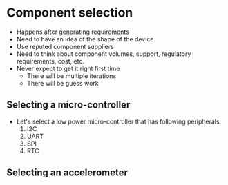 # Component selection

- Happens after generating requirements
- Need to have an idea of the shape of the device
- Use reputed component suppliers
- Need to think about component volumes, support, regulatory requirements, cost, etc.
- Never expect to get it right first time
    - There will be multiple iterations
    - There will be guess work

## Selecting a micro-controller

- Let's select a low power micro-controller that has following peripherals:
    1. I2C
    1. UART
    1. SPI
    1. RTC

## Selecting an accelerometer

